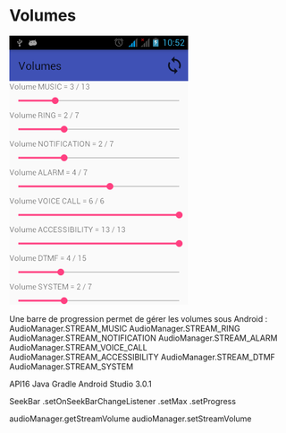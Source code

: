 # Volumes

![Application preview](https://github.com/Palpac/Volumes/blob/master/Volumes.png)

Une barre de progression permet de gérer les volumes sous Android :
AudioManager.STREAM_MUSIC
AudioManager.STREAM_RING
AudioManager.STREAM_NOTIFICATION
AudioManager.STREAM_ALARM
AudioManager.STREAM_VOICE_CALL
AudioManager.STREAM_ACCESSIBILITY
AudioManager.STREAM_DTMF
AudioManager.STREAM_SYSTEM

API16 
Java 
Gradle
Android Studio 3.0.1


SeekBar
.setOnSeekBarChangeListener
.setMax
.setProgress

audioManager.getStreamVolume
audioManager.setStreamVolume
